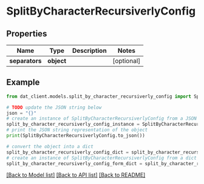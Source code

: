 # SplitByCharacterRecursiverlyConfig


## Properties

Name | Type | Description | Notes
------------ | ------------- | ------------- | -------------
**separators** | **object** |  | [optional] 

## Example

```python
from dat_client.models.split_by_character_recursiverly_config import SplitByCharacterRecursiverlyConfig

# TODO update the JSON string below
json = "{}"
# create an instance of SplitByCharacterRecursiverlyConfig from a JSON string
split_by_character_recursiverly_config_instance = SplitByCharacterRecursiverlyConfig.from_json(json)
# print the JSON string representation of the object
print(SplitByCharacterRecursiverlyConfig.to_json())

# convert the object into a dict
split_by_character_recursiverly_config_dict = split_by_character_recursiverly_config_instance.to_dict()
# create an instance of SplitByCharacterRecursiverlyConfig from a dict
split_by_character_recursiverly_config_form_dict = split_by_character_recursiverly_config.from_dict(split_by_character_recursiverly_config_dict)
```
[[Back to Model list]](../README.md#documentation-for-models) [[Back to API list]](../README.md#documentation-for-api-endpoints) [[Back to README]](../README.md)


